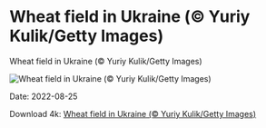 # Wheat field in Ukraine (© Yuriy Kulik/Getty Images)

Wheat field in Ukraine (© Yuriy Kulik/Getty Images)

![Wheat field in Ukraine (© Yuriy Kulik/Getty Images)](https://bing.com/th?id=OHR.WheatField_EN-US3537753695_UHD.jpg&w=1024&h=576)

Date: 2022-08-25

Download 4k: [Wheat field in Ukraine (© Yuriy Kulik/Getty Images)](https://bing.com/th?id=OHR.WheatField_EN-US3537753695_UHD.jpg)


